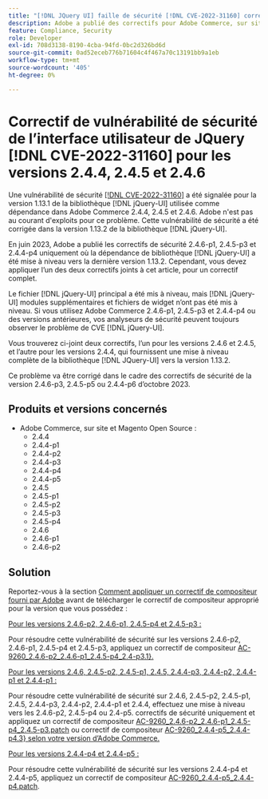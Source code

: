 ```yaml
---
title: "[!DNL JQuery UI] faille de sécurité [!DNL CVE-2022-31160] correctif pour les versions 2.4.4, 2.4.5 et 2.4.6"
description: Adobe a publié des correctifs pour Adobe Commerce, sur site et Magento Open Source. Ces correctifs résolvent la vulnérabilité de sécurité  [!DNL CVE-2022-31160] signalée pour [!DNL jQuery-UI] la version 1.13.1 de la bibliothèque utilisée comme dépendance dans Adobe Commerce 2.4.4, 2.4.5 et 2.4.6.
feature: Compliance, Security
role: Developer
exl-id: 708d3138-8190-4cba-94fd-0bc2d326bd6d
source-git-commit: 0ad52eceb776b71604c4f467a70c13191bb9a1eb
workflow-type: tm+mt
source-wordcount: '405'
ht-degree: 0%

---
```


# Correctif de vulnérabilité de sécurité de l’interface utilisateur de JQuery [!DNL CVE-2022-31160] pour les versions 2.4.4, 2.4.5 et 2.4.6

Une vulnérabilité de sécurité [[!DNL CVE-2022-31160]](https://nvd.nist.gov/vuln/detail/CVE-2022-31160) a été signalée pour la version 1.13.1 de la bibliothèque [!DNL jQuery-UI] utilisée comme dépendance dans Adobe Commerce 2.4.4, 2.4.5 et 2.4.6. Adobe n&#39;est pas au courant d&#39;exploits pour ce problème. Cette vulnérabilité de sécurité a été corrigée dans la version 1.13.2 de la bibliothèque [!DNL jQuery-UI].

En juin 2023, Adobe a publié les correctifs de sécurité 2.4.6-p1, 2.4.5-p3 et 2.4.4-p4 uniquement où la dépendance de bibliothèque [!DNL jQuery-UI] a été mise à niveau vers la dernière version 1.13.2. Cependant, vous devez appliquer l’un des deux correctifs joints à cet article, pour un correctif complet.

Le fichier [!DNL jQuery-UI] principal a été mis à niveau, mais [!DNL jQuery-UI] modules supplémentaires et fichiers de widget n’ont pas été mis à niveau. Si vous utilisez Adobe Commerce 2.4.6-p1, 2.4.5-p3 et 2.4.4-p4 ou des versions antérieures, vos analyseurs de sécurité peuvent toujours observer le problème de CVE [!DNL jQuery-UI].

Vous trouverez ci-joint deux correctifs, l’un pour les versions 2.4.6 et 2.4.5, et l’autre pour les versions 2.4.4, qui fournissent une mise à niveau complète de la bibliothèque [!DNL JQuery-UI] vers la version 1.13.2.

Ce problème va être corrigé dans le cadre des correctifs de sécurité de la version 2.4.6-p3, 2.4.5-p5 ou 2.4.4-p6 d’octobre 2023.

## Produits et versions concernés

* Adobe Commerce, sur site et Magento Open Source :
   * 2.4.4
   * 2.4.4-p1
   * 2.4.4-p2
   * 2.4.4-p3
   * 2.4.4-p4
   * 2.4.4-p5
   * 2.4.5
   * 2.4.5-p1
   * 2.4.5-p2
   * 2.4.5-p3
   * 2.4.5-p4
   * 2.4.6
   * 2.4.6-p1
   * 2.4.6-p2

## Solution

Reportez-vous à la section [Comment appliquer un correctif de compositeur fourni par Adobe](/docs/commerce-knowledge-base/kb/how-to/how-to-apply-a-composer-patch-provided-by-magento.html) avant de télécharger le correctif de compositeur approprié pour la version que vous possédez :

<u> Pour les versions 2.4.6-p2, 2.4.6-p1, 2.4.5-p4 et 2.4.5-p3 :</u>

Pour résoudre cette vulnérabilité de sécurité sur les versions 2.4.6-p2, 2.4.6-p1, 2.4.5-p4 et 2.4.5-p3, appliquez un correctif de compositeur [AC-9260_2.4.6-p2_2.4.6-p1_2.4.5-p4_2.4-p3.1&rbrace;.](assets/AC-9260_2.4.6-p2_2.4.6-p1_2.4.5-p4_2.4.5-p3_patch.zip)

<u> Pour les versions 2.4.6, 2.4.5-p2, 2.4.5-p1, 2.4.5, 2.4.4-p3, 2.4.4-p2, 2.4.4-p1 et 2.4.4-p1 : </u>

Pour résoudre cette vulnérabilité de sécurité sur 2.4.6, 2.4.5-p2, 2.4.5-p1, 2.4.5, 2.4.4-p3, 2.4.4-p2, 2.4.4-p1 et 2.4.4, effectuez une mise à niveau vers les 2.4.6-p2, 2.4.5-p4 ou 2.4-p5. correctifs de sécurité uniquement et appliquez un correctif de compositeur [AC-9260_2.4.6-p2_2.4.6-p1_2.4.5-p4_2.4.5-p3.patch](assets/AC-9260_2.4.6-p2_2.4.6-p1_2.4.5-p4_2.4.5-p3_patch.zip) ou correctif de compositeur [AC-9260_2.4.4-p5_2.4.4-p4.3&rbrace; selon votre version d’Adobe Commerce.](assets/AC-9260_2.4.4-p5_2.4.4-p4_patch.zip)

<u>Pour les versions 2.4.4-p4 et 2.4.4-p5 :</u>

Pour résoudre cette vulnérabilité de sécurité sur les versions 2.4.4-p4 et 2.4.4-p5, appliquez un correctif de compositeur [AC-9260_2.4.4-p5_2.4.4-p4.patch](assets/AC-9260_2.4.4-p5_2.4.4-p4_patch.zip).
